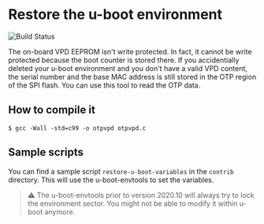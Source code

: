 # Restore the u-boot environment

![Build Status](https://github.com/kontron/otpvpd-smarc-sal28/workflows/build/badge.svg)

The on-board VPD EEPROM isn't write protected. In fact, it cannot be write
protected because the boot counter is stored there. If you accidentially
deleted your u-boot environment and you don't have a valid VPD content, the
serial number and the base MAC address is still stored in the OTP region of
the SPI flash. You can use this tool to read the OTP data.

## How to compile it

    $ gcc -Wall -std=c99 -o otpvpd otpvpd.c

## Sample scripts

You can find a sample script `restore-u-boot-variables` in the `contrib`
directory. This will use the u-boot-envtools to set the variables.

> :warning: The u-boot-envtools prior to version 2020.10 will always try to
> lock the environment sector. You might not be able to modify it within
> u-boot anymore.
